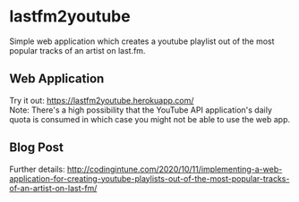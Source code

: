 # lastfm2youtube
Simple web application which creates a youtube playlist out of the most popular tracks of an artist on last.fm.
## Web Application
Try it out: https://lastfm2youtube.herokuapp.com/ </br>
Note: There's a high possibility that the YouTube API application's daily quota is consumed in which case you might not be able to use the web app.
## Blog Post
Further details: http://codingintune.com/2020/10/11/implementing-a-web-application-for-creating-youtube-playlists-out-of-the-most-popular-tracks-of-an-artist-on-last-fm/
